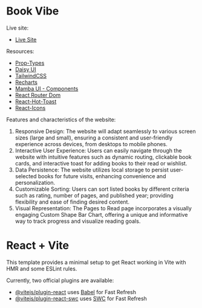 # Book Vibe

Live site:

- [Live Site](https://smd-bookvibe.netlify.app/)


Resources:

- [Prop-Types](https://www.npmjs.com/package/prop-types)
- [Daisy UI](https://daisyui.com/)
- [TailwindCSS](https://tailwindcss.com/)
- [Recharts](https://recharts.org/en-US)
- [Mamba UI - Components](https://mambaui.com/components)
- [React Router Dom](https://reactrouter.com/en/main)
- [React-Hot-Toast](https://react-hot-toast.com/)
- [React-Icons](https://react-icons.github.io/react-icons/)


Features and characteristics of the website:
  
1. Responsive Design: The website will adapt seamlessly to various screen sizes (large and small), ensuring a consistent and user-friendly experience across devices, from desktops to mobile phones.
2. Interactive User Experience: Users can easily navigate through the website with intuitive features such as dynamic routing, clickable book cards, and interactive toast for adding books to their read or wishlist.
3. Data Persistence: The website utilizes local storage to persist user-selected books for future visits, enhancing convenience and personalization.
4. Customizable Sorting: Users can sort listed books by different criteria such as rating, number of pages, and published year; providing flexibility and ease of finding desired content.
5. Visual Representation: The Pages to Read page incorporates a visually engaging Custom Shape Bar Chart, offering a unique and informative way to track progress and visualize reading goals.



# React + Vite

This template provides a minimal setup to get React working in Vite with HMR and some ESLint rules.

Currently, two official plugins are available:

- [@vitejs/plugin-react](https://github.com/vitejs/vite-plugin-react/blob/main/packages/plugin-react/README.md) uses [Babel](https://babeljs.io/) for Fast Refresh
- [@vitejs/plugin-react-swc](https://github.com/vitejs/vite-plugin-react-swc) uses [SWC](https://swc.rs/) for Fast Refresh
